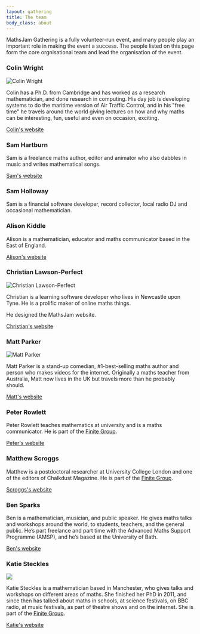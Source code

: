```yaml
---
layout: gathering
title: The team
body_class: about
---
```


MathsJam Gathering is a fully volunteer-run event, and many people play an important role in making the event a success. The people listed on this page form the core orgnisational team and lead the organisation of the event.

### Colin Wright
<img alt="Colin Wright" src="../../images/Colin.jpg" class="team-pic"></img>

Colin has a Ph.D. from Cambridge and has worked as a research mathematician, and done research in computing. His day job is developing systems to do the maritime version of Air Traffic Control, and in his "free time" he travels around the world giving lectures on how and why maths can be interesting, fun, useful and even on occasion, exciting.

[Colin's website](https://solipsys.co.uk/)

### Sam Hartburn

Sam is a freelance maths author, editor and animator who also dabbles in music and writes mathematical songs.

[Sam's website](http://www.samhartburn.co.uk)

### Sam Holloway

Sam is a financial software developer, record collector, local radio DJ and occasional mathematician.

### Alison Kiddle

Alison is a mathematician, educator and maths communicator based in the East of England.

[Alison's website](https://alisonkiddle.co.uk/)

### Christian Lawson-Perfect
<img alt="Christian Lawson-Perfect" src="../../images/clp.jpg" class="team-pic">

Christian is a learning software developer who lives in Newcastle upon Tyne.
He is a prolific maker of online maths things.

He designed the MathsJam website.

[Christian's website](https://somethingorotherwhatever.com)

### Matt Parker
<img alt="Matt Parker" src="../../images/MattParker.jpg" class="team-pic">
 
Matt Parker is a stand-up comedian, #1-best-selling maths author and person who makes videos for the internet. Originally a maths teacher from Australia, Matt now lives in the UK but travels more than he probably should.

[Matt's website](http://www.standupmaths.com)

### Peter Rowlett

Peter Rowlett teaches mathematics at university and is a maths communicator. He is part of the <a href="http://finitegroup.co.uk">Finite Group</a>.

[Peter's website](https://peterrowlett.net)

### Matthew Scroggs

Matthew is a postdoctoral researcher at University College London and one of the editors of Chalkdust Magazine. He is part of the <a href="http://finitegroup.co.uk">Finite Group</a>.

[Scroggs's website](https://mscroggs.co.uk)

### Ben Sparks
Ben is a mathematician, musician, and public speaker. He gives maths talks and workshops around the world, to students, teachers, and the general public. He’s part freelance and part time with the Advanced Maths Support Programme (AMSP), and he’s based at the University of Bath.

[Ben's website](https://bensparks.co.uk)

### Katie Steckles
<img src="../../images/Katie.jpg" class="team-pic">

Katie Steckles is a mathematician based in Manchester, who gives talks and workshops on different areas of maths. She finished her PhD in 2011, and since then has talked about maths in schools, at science festivals, on BBC radio, at music festivals, as part of theatre shows and on the internet. She is part of the <a href="http://finitegroup.co.uk">Finite Group</a>.

[Katie's website](http://www.katiesteckles.co.uk)
